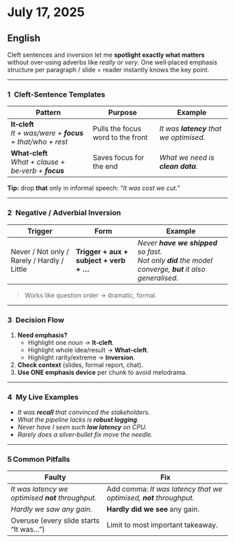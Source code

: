 # July 17, 2025

## English

Cleft sentences and inversion let me **spotlight exactly what matters** without over‑using adverbs like *really* or *very*.
One well‑placed emphasis structure per paragraph / slide = reader instantly knows the key point.

---

### 1 Cleft‑Sentence Templates

| Pattern | Purpose | Example |
|---------|---------|---------|
| **It‑cleft**<br>*It + was/were + **focus** + that/who + rest* | Pulls the focus word to the front | *It was **latency** that we optimised.* |
| **What‑cleft**<br>*What + clause + be‑verb + **focus*** | Saves focus for the end | *What we need is **clean data**.* |

**Tip:** drop **that** only in informal speech: *“It was cost we cut.”*

---

### 2 Negative / Adverbial Inversion

| Trigger | Form | Example |
|---------|------|---------|
| Never / Not only / Rarely / Hardly / Little | **Trigger + aux + subject + verb + …** | *Never **have we shipped** so fast.*<br>*Not only **did** the model converge, **but** it also generalised.* |

> Works like question order → dramatic, formal.

---

### 3 Decision Flow

1. **Need emphasis?**
   - Highlight one noun → **It‑cleft**.
   - Highlight whole idea/result → **What‑cleft**.
   - Highlight rarity/extreme → **Inversion**.
2. **Check context** (slides, formal report, chat).
3. **Use ONE emphasis device** per chunk to avoid melodrama.

---

### 4 My Live Examples

- *It was **recall** that convinced the stakeholders.*
- *What the pipeline lacks is **robust logging**.*
- *Never have I seen such **low latency** on CPU.*
- *Rarely does a silver‑bullet fix move the needle.*

---

### 5 Common Pitfalls

| Faulty | Fix |
|--------|-----|
| *It was latency we optimised **not** throughput.* | Add comma: *It was latency that we optimised, **not** throughput.* |
| *Hardly we saw any gain.* | **Hardly did we see** any gain. |
| Overuse (every slide starts “It was…”) | Limit to most important takeaway. |
